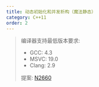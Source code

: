 ```yaml
---
title: 动态初始化和并发析构（魔法静态）
category: C++11
order: 2
---
```


> 编译器支持最低版本要求:
> * GCC: 4.3
> * MSVC: 19.0
> * Clang: 2.9
>
> 提案: [N2660](http://www.open-std.org/jtc1/sc22/wg21/docs/papers/2008/n2660.htm)
